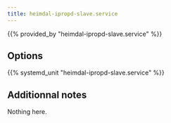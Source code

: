 ```yaml
---
title: heimdal-ipropd-slave.service
---
```


{{% provided_by "heimdal-ipropd-slave.service" %}}

## Options

{{% systemd_unit "heimdal-ipropd-slave.service" %}}

## Additionnal notes

Nothing here.